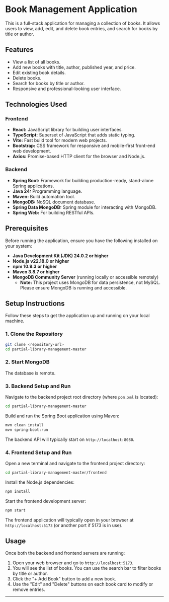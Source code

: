 # Book Management Application

This is a full-stack application for managing a collection of books. It allows users to view, add, edit, and delete book entries, and search for books by title or author.


## Features

*   View a list of all books.
*   Add new books with title, author, published year, and price.
*   Edit existing book details.
*   Delete books.
*   Search for books by title or author.
*   Responsive and professional-looking user interface.

## Technologies Used

### Frontend

*   **React:** JavaScript library for building user interfaces.
*   **TypeScript:** Superset of JavaScript that adds static typing.
*   **Vite:** Fast build tool for modern web projects.
*   **Bootstrap:** CSS framework for responsive and mobile-first front-end web development.
*   **Axios:** Promise-based HTTP client for the browser and Node.js.

### Backend

*   **Spring Boot:** Framework for building production-ready, stand-alone Spring applications.
*   **Java 24:** Programming language.
*   **Maven:** Build automation tool.
*   **MongoDB:** NoSQL document database.
*   **Spring Data MongoDB:** Spring module for interacting with MongoDB.
*   **Spring Web:** For building RESTful APIs.

## Prerequisites

Before running the application, ensure you have the following installed on your system:

*   **Java Development Kit (JDK) 24.0.2 or higher**
*   **Node.js v22.18.0 or higher**
*   **npm 10.9.3 or higher**
*   **Maven 3.8.7 or higher**
*   **MongoDB Community Server** (running locally or accessible remotely)
    *   **Note:** This project uses MongoDB for data persistence, not MySQL. Please ensure MongoDB is running and accessible.

## Setup Instructions

Follow these steps to get the application up and running on your local machine.

### 1. Clone the Repository

```bash
git clone <repository-url>
cd partial-library-management-master
```

### 2. Start MongoDB

The database is remote.

### 3. Backend Setup and Run

Navigate to the backend project root directory (where `pom.xml` is located):

```bash
cd partial-library-management-master
```

Build and run the Spring Boot application using Maven:

```bash
mvn clean install
mvn spring-boot:run
```

The backend API will typically start on `http://localhost:8080`.

### 4. Frontend Setup and Run

Open a new terminal and navigate to the frontend project directory:

```bash
cd partial-library-management-master/frontend
```

Install the Node.js dependencies:

```bash
npm install
```

Start the frontend development server:

```bash
npm start
```

The frontend application will typically open in your browser at `http://localhost:5173` (or another port if 5173 is in use).

## Usage

Once both the backend and frontend servers are running:

1.  Open your web browser and go to `http://localhost:5173`.
2.  You will see the list of books. You can use the search bar to filter books by title or author.
3.  Click the "+ Add Book" button to add a new book.
4.  Use the "Edit" and "Delete" buttons on each book card to modify or remove entries.

---

